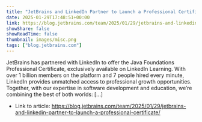 ```yaml
---
title: "JetBrains and LinkedIn Partner to Launch a Professional Certificate"
date: 2025-01-29T17:48:51+00:00
link: https://blog.jetbrains.com/team/2025/01/29/jetbrains-and-linkedin-partner-to-launch-a-professional-certificate/
showShare: false
showReadTime: false
thumbnail: images/misc.png
tags: ["blog.jetbrains.com"]
---
```

JetBrains has partnered with LinkedIn to offer the Java Foundations Professional Certificate, exclusively available on LinkedIn Learning. With over 1 billion members on the platform and 7 people hired every minute, LinkedIn provides unmatched access to professional growth opportunities. Together, with our expertise in software development and education, we’re combining the best of both worlds: […]

- Link to article: https://blog.jetbrains.com/team/2025/01/29/jetbrains-and-linkedin-partner-to-launch-a-professional-certificate/